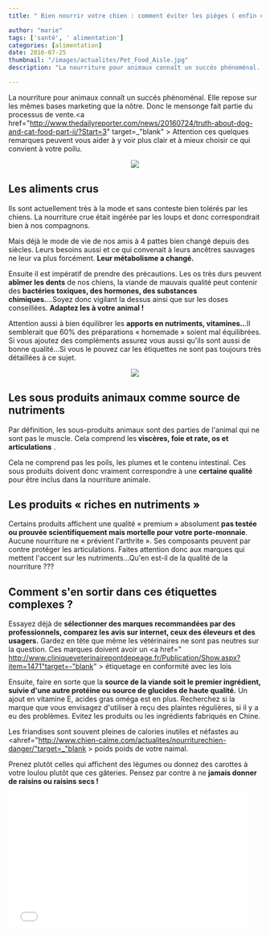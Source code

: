 ```yaml
---
title: " Bien nourrir votre chien : comment éviter les piéges ( enfin certains ) "

author: "marie"
tags: ['santé', ' alimentation']
categories: [alimentation]
date: 2016-07-25
thumbnail: "/images/actualites/Pet_Food_Aisle.jpg"
description: "La nourriture pour animaux connaît un succés phénoménal. Elle repose sur les mêmes bases marketing que la nôtre. Donc le mensonge fait partie du processus de vente. "

---
```



La nourriture pour animaux connaît un succés phénoménal. Elle repose sur les mêmes bases marketing que la nôtre. Donc le mensonge fait partie du processus de vente.<a href="http://www.thedailyreporter.com/news/20160724/truth-about-dog-and-cat-food-part-ii/?Start=3" target=_"blank" > Attention </a> ces quelques remarques peuvent vous aider à y voir plus clair et à mieux choisir ce qui convient à votre poilu.




<p align="center"><img src="/images/actualites/analytique-orijen.jpg"class="img-responsive"></p>





<h2> Les aliments crus </h2>

Ils sont actuellement très à la mode et sans conteste bien tolérés par les chiens. La nourriture crue était ingérée par les loups et donc correspondrait bien à nos compagnons.

 Mais déjà le mode de vie de nos amis à 4 pattes bien changé depuis des siècles. Leurs besoins aussi et ce qui convenait à leurs ancêtres sauvages ne leur va plus forcément. <b>Leur métabolisme a changé.</b>

Ensuite il est impératif de prendre des précautions. Les os très durs peuvent <b>abîmer les dents</b> de nos chiens, la viande de mauvais qualité peut contenir des <b>bactéries toxiques, des hormones, des substances chimiques.</b>...Soyez donc vigilant la dessus ainsi que sur les doses conseillées. <b>Adaptez les à votre animal !</b>

Attention aussi à bien équilibrer les <b>apports en nutriments, vitamines..</b>.Il semblerait que 60% des préparations « homemade » soient mal équilibrées. Si vous ajoutez des compléments assurez vous aussi qu'ils sont aussi de bonne qualité...Si vous le pouvez car les étiquettes ne sont pas toujours très détaillées à ce sujet.

<p align="center"><img src="/images/actualites/crue-viande.jpg"class="img-responsive"></p>


## Les sous produits animaux comme source de nutriments ##

Par définition, les sous-produits animaux sont des parties de l'animal qui ne sont pas le muscle. Cela comprend les<b> viscères, foie et rate,  os et  articulations</b>
.

Cela ne comprend pas les poils, les plumes et le contenu intestinal. Ces sous produits doivent donc vraiment correspondre à une <b>certaine qualité </b>pour être inclus dans la nourriture animale.




## Les produits « riches en nutriments »  ##

Certains produits affichent une qualité « premium » absolument <b>pas testée ou prouvée scientifiquement mais mortelle pour votre porte-monnaie</b>. Aucune nourriture ne « prévient l'arthrite ». Ses composants peuvent par contre protéger les articulations. Faites attention donc aux marques qui mettent l'accent sur les nutriments...Qu'en est-il de la qualité de la nourriture ???



## Comment s'en sortir dans ces étiquettes complexes ? ##

Essayez déjà de <b>sélectionner des marques recommandées par des professionnels, comparez les avis sur internet, ceux des éleveurs et des usagers.</b> Gardez en tête que même les vétérinaires ne sont pas neutres sur la question.
Ces marques doivent avoir un <a href=" http://www.cliniqueveterinairepontdepeage.fr/Publication/Show.aspx?item=1471"target=-"blank" > étiquetage </a>  en conformité avec les lois

Ensuite, faire en sorte que la <b>source de la viande soit le premier ingrédient, suivie d'une autre protéine ou source de glucides de haute qualité.</b> Un ajout en vitamine E,  acides gras oméga est en plus. Recherchez si  la marque que vous envisagez d'utiliser à reçu des plaintes régulières, si il y a eu des problèmes. Evitez les produits ou les ingrédients fabriqués en Chine.

Les friandises sont souvent pleines de calories inutiles et néfastes au <ahref="http://www.chien-calme.com/actualites/nourriturechien-danger/"target=_"blank > poids </a> poids de votre naimal.


Prenez plutôt celles qui affichent des légumes ou donnez des carottes à votre loulou plutôt que ces gâteries. Pensez par contre à ne <b>jamais donner de raisins ou raisins secs !</b>



<iframe src="//giphy.com/embed/KEUvbsHJP62R2" width="480" height="270" frameBorder="0" class="giphy-embed" allowFullScreen></iframe><p><a href="http://giphy.com/gifs/black-and-white-dog-angry-KEUvbsHJP62R2"></p>

